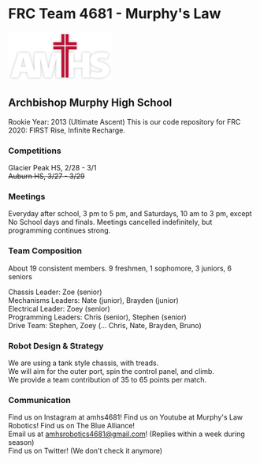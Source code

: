 # FRC Team 4681 - Murphy's Law
![AMHS Logo](https://github.com/garykac/amhs-robotics-4681/blob/gh-pages/img/amhs-logo-white-100.png?raw=true)
## Archbishop Murphy High School

Rookie Year: 2013 (Ultimate Ascent)
This is our code repository for FRC 2020: FIRST Rise, Infinite Recharge.

### Competitions
Glacier Peak HS, 2/28 - 3/1  
~~Auburn HS, 3/27 - 3/29~~

### Meetings
Everyday after school, 3 pm to 5 pm, and Saturdays, 10 am to 3 pm, except No School days and finals.
Meetings cancelled indefinitely, but programming continues strong.

### Team Composition
About 19 consistent members. 9 freshmen, 1 sophomore, 3 juniors, 6 seniors

Chassis Leader: Zoe (senior)  
Mechanisms Leaders: Nate (junior), Brayden (junior)  
Electrical Leader: Zoey (senior)  
Programming Leaders: Chris (senior), Stephen (senior)  
Drive Team: Stephen, Zoey (... Chris, Nate, Brayden, Bruno)

### Robot Design & Strategy
We are using a tank style chassis, with treads.  
We will aim for the outer port, spin the control panel, and climb.  
We provide a team contribution of 35 to 65 points per match.

### Communication
Find us on Instagram at amhs4681!
Find us on Youtube at Murphy's Law Robotics!
Find us on The Blue Alliance!  
Email us at amhsrobotics4681@gmail.com! (Replies within a week during season)  
Find us on Twitter! (We don't check it anymore)  
